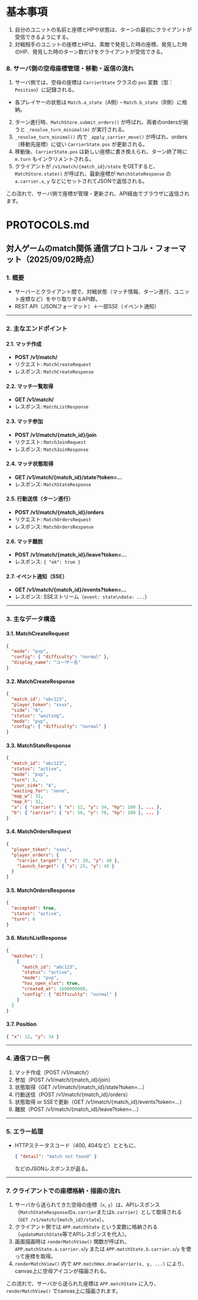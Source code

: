 # 基本事項

1. 自分のユニットの名前と座標とHPや状態は、ターンの最初にクライアントが受信できるようにする。
2. 対戦相手のユニットの座標とHPは、索敵で発見した時の座標、発見した時のHP、発見した時のターン数だけをクライアントが受信できる。


### 8. サーバ側の空母座標管理・移動・返信の流れ

1. サーバ側では、空母の座標は `CarrierState` クラスの `pos` 変数（型：`Position`）に記録される。
  - 各プレイヤーの状態は `Match.a_state`（A側）・`Match.b_state`（B側）に格納。
2. ターン進行時、`MatchStore.submit_orders()` が呼ばれ、両者のordersが揃うと `_resolve_turn_minimal(m)` が実行される。
3. `_resolve_turn_minimal()` 内で `_apply_carrier_move()` が呼ばれ、orders（移動先座標）に従い `CarrierState.pos` が更新される。
4. 移動後、`CarrierState.pos` は新しい座標に書き換えられ、ターン終了時に `m.turn` もインクリメントされる。
5. クライアントが `/v1/match/{match_id}/state` をGETすると、`MatchStore.state()` が呼ばれ、最新座標が `MatchStateResponse` の `a.carrier.x`, `y` などにセットされてJSONで返信される。

この流れで、サーバ側で座標が管理・更新され、API経由でブラウザに返信されます。
# PROTOCOLS.md


## 対人ゲームのmatch関係 通信プロトコル・フォーマット（2025/09/02時点）

### 1. 概要
- サーバーとクライアント間で、対戦状態（マッチ情報、ターン進行、ユニット座標など）をやり取りするAPI群。
- REST API（JSONフォーマット）＋一部SSE（イベント通知）

---

### 2. 主なエンドポイント

#### 2.1. マッチ作成
- **POST /v1/match/**
- リクエスト: `MatchCreateRequest`
- レスポンス: `MatchCreateResponse`

#### 2.2. マッチ一覧取得
- **GET /v1/match/**
- レスポンス: `MatchListResponse`

#### 2.3. マッチ参加
- **POST /v1/match/{match_id}/join**
- リクエスト: `MatchJoinRequest`
- レスポンス: `MatchJoinResponse`

#### 2.4. マッチ状態取得
- **GET /v1/match/{match_id}/state?token=...**
- レスポンス: `MatchStateResponse`

#### 2.5. 行動送信（ターン進行）
- **POST /v1/match/{match_id}/orders**
- リクエスト: `MatchOrdersRequest`
- レスポンス: `MatchOrdersResponse`

#### 2.6. マッチ離脱
- **POST /v1/match/{match_id}/leave?token=...**
- レスポンス: `{ "ok": true }`

#### 2.7. イベント通知（SSE）
- **GET /v1/match/{match_id}/events?token=...**
- レスポンス: SSEストリーム（`event: state\ndata: ...`）

---

### 3. 主なデータ構造

#### 3.1. MatchCreateRequest
```json
{
  "mode": "pvp",
  "config": { "difficulty": "normal" },
  "display_name": "ユーザー名"
}
```

#### 3.2. MatchCreateResponse
```json
{
  "match_id": "abc123",
  "player_token": "xxxx",
  "side": "A",
  "status": "waiting",
  "mode": "pvp",
  "config": { "difficulty": "normal" }
}
```

#### 3.3. MatchStateResponse
```json
{
  "match_id": "abc123",
  "status": "active",
  "mode": "pvp",
  "turn": 5,
  "your_side": "A",
  "waiting_for": "none",
  "map_w": 32,
  "map_h": 32,
  "a": { "carrier": { "x": 12, "y": 34, "hp": 100 }, ... },
  "b": { "carrier": { "x": 56, "y": 78, "hp": 100 }, ... }
}
```

#### 3.4. MatchOrdersRequest
```json
{
  "player_token": "xxxx",
  "player_orders": {
    "carrier_target": { "x": 20, "y": 40 },
    "launch_target": { "x": 25, "y": 45 }
  }
}
```

#### 3.5. MatchOrdersResponse
```json
{
  "accepted": true,
  "status": "active",
  "turn": 6
}
```

#### 3.6. MatchListResponse
```json
{
  "matches": [
    {
      "match_id": "abc123",
      "status": "active",
      "mode": "pvp",
      "has_open_slot": true,
      "created_at": 1690000000,
      "config": { "difficulty": "normal" }
    }
  ]
}
```

#### 3.7. Position
```json
{ "x": 12, "y": 34 }
```

---

### 4. 通信フロー例
1. マッチ作成（POST /v1/match/）
2. 参加（POST /v1/match/{match_id}/join）
3. 状態取得（GET /v1/match/{match_id}/state?token=...）
4. 行動送信（POST /v1/match/{match_id}/orders）
5. 状態取得 or SSEで更新（GET /v1/match/{match_id}/events?token=...）
6. 離脱（POST /v1/match/{match_id}/leave?token=...）

---

### 5. エラー処理
- HTTPステータスコード（400, 404など）とともに、
  ```json
  { "detail": "match not found" }
  ```
  などのJSONレスポンスが返る。

---


### 7. クライアントでの座標格納・描画の流れ

1. サーバから送られてきた空母の座標（`x`, `y`）は、APIレスポンス（`MatchStateResponse`の`a.carrier`または`b.carrier`）として取得される（`GET /v1/match/{match_id}/state`）。
2. クライアント側では `APP.matchState` という変数に格納される（`updateMatchState`等でAPIレスポンスを代入）。
3. 画面描画時は `renderMatchView()` 関数が呼ばれ、`APP.matchState.a.carrier.x`/`y` または `APP.matchState.b.carrier.x`/`y` を使って座標を取得。
4. `renderMatchView()` 内で `APP.matchHex.drawCarrier(x, y, ...)` により、canvas上に空母アイコンが描画される。

この流れで、サーバから送られた座標は `APP.matchState` に入り、`renderMatchView()` でcanvas上に描画されます。

